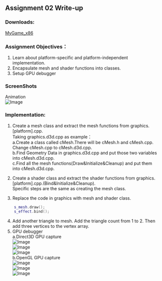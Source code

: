 ## Assignment 02 Write-up

### Downloads:
[MyGame_x86](https://github.com/XingnanChen/Engineer2/raw/master/MyGame_.zip)

### Assignment Objectives：
1. Learn about platform-specific and platform-independent implementation.
2. Encapsulate mesh and shader functions into classes.
3. Setup GPU debugger

### ScreenShots 
Animation  
![Image](gamerunning.gif)  
 

### Implementation:
1. Create a mesh class and extract the mesh functions from graphics.[platform].cpp.  
    Taking graphics.d3d.cpp as example：  
    a.Create a class called cMesh.There will be cMesh.h and cMesh.cpp. Change cMesh.cpp to cMesh.d3d.cpp.  
    b.Find Geometry Data in graphics.d3d.cpp and put those two variables into cMesh.d3d.cpp.  
    c.Find all the mesh functions(Draw&Initialize&Cleanup) and put them into cMesh.d3d.cpp.  

2. Create a shader class and extract the shader functions from graphics.[platform].cpp.(Bind&Initialize&Cleanup).  
    Specific steps are the same as creating the mesh class.
3. Replace the code in graphics with mesh and shader class.
```cpp
    s_mesh.draw();
    s_effect.bind();
```
4. Add another triangle to mesh. Add the triangle count from 1 to 2. Then add three vertices to the vertex array.
5. GPU debugger  
    a.Direct3D GPU capture  
    ![Image](d3d-black.png)    
    ![Image](d3d-mesh.png)    
    ![Image](d3d-wareframe.png)  
    b.OpenGL GPU capture  
    ![Image](gl-black.png)    
    ![Image](gl-mesh.png)    
    ![Image](gl-wareframe.png)  
